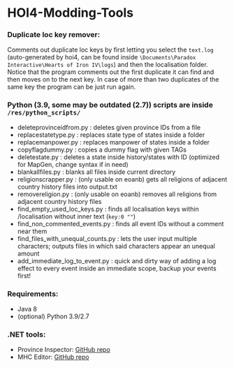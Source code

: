 # HOI4-Modding-Tools
### Duplicate loc key remover:
Comments out duplicate loc keys by first letting you select the `text.log` (auto-generated by hoi4, can be found inside `\Documents\Paradox Interactive\Hearts of Iron IV\logs`) and then the localisation folder. Notice that the program comments out the first duplicate it can find and then moves on to the next key. In case of more than two duplicates of the same key the program can be just run again.

### Python (3.9, some may be outdated (2.7)) scripts are inside `/res/python_scripts/`
- deleteprovinceidfrom.py : deletes given province IDs from a file
- replacestatetype.py : replaces state type of states inside a folder
- replacemanpower.py : replaces manpower of states inside a folder
- copyflagdummy.py : copies a dummy flag with given TAGs
- deletestate.py : deletes a state inside history/states with ID (optimized for MapGen, change syntax if in need)
- blankallfiles.py : blanks all files inside current directory
- religionscrapper.py : (only usable on eoanb) gets all religions of adjacent country history files into output.txt
- removereligion.py : (only usable on eoanb) removes all religions from adjacent country history files
- find_empty_used_loc_keys.py : finds all localisation keys within /localisation without inner text (`key:0 ""`)
- find_non_commented_events.py : finds all event IDs without a comment near them
- find_files_with_unequal_counts.py : lets the user input multiple characters; outputs files in which said characters appear an unequal amount
- add_immediate_log_to_event.py : quick and dirty way of adding a log effect to every event inside an immediate scope, backup your events first!

### Requirements:
- Java 8
- (optional) Python 3.9/2.7

### .NET tools:
- Province Inspector: [GitHub repo](https://github.com/TPS-Geronam/HOI4-Province-Inspector)
- MHC Editor: [GitHub repo](https://github.com/TPS-Geronam/HOI4-MHCEditor)
